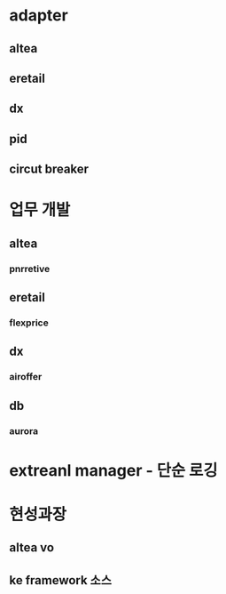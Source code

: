 # adapter
## altea
## eretail
## dx
## pid
## circut breaker
# 업무 개발
## altea
### pnrretive
## eretail
### flexprice
## dx
### airoffer
## db
### aurora
# extreanl manager - 단순 로깅
# 현성과장
## altea vo
## ke framework 소스

